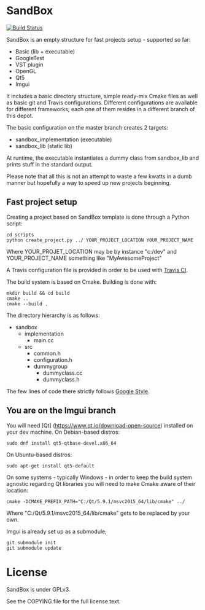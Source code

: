 SandBox
==================================

[![Build Status](https://travis-ci.org/G4m4/sandbox.svg?branch=master)](https://travis-ci.org/G4m4/sandbox)

SandBox is an empty structure for fast projects setup - supported so far:
- Basic (lib + executable)
- GoogleTest
- VST plugin
- OpenGL
- Qt5
- Imgui

It includes a basic directory structure, simple ready-mix Cmake files as well as basic git and Travis configurations.
Different configurations are available for different frameworks; each one of them resides in a different branch of this depot.

The basic configuration on the master branch creates 2 targets:
- sandbox_implementation (executable)
- sandbox_lib (static lib)

At runtime, the executable instantiates a dummy class from sandbox_lib and prints stuff in the standard output.

Please note that all this is not an attempt to waste a few kwatts in a dumb manner but hopefully a way to speed up new projects beginning.

Fast project setup
------------------

Creating a project based on SandBox template is done through a Python script:

    cd scripts
    python create_project.py ../ YOUR_PROJECT_LOCATION YOUR_PROJECT_NAME

Where YOUR_PROJET_LOCATION may be by instance "c:/dev" and YOUR_PROJECT_NAME something like "MyAwesomeProject"

A Travis configuration file is provided in order to be used with [Travis CI](https://travis-ci.org/).

The build system is based on Cmake.
Building is done with:

    mkdir build && cd build
    cmake ..
    cmake --build .

The directory hierarchy is as follows:
- sandbox
  - implementation
    - main.cc
  - src
    - common.h
    - configuration.h
    - dummygroup
      - dummyclass.cc
      - dummyclass.h

The few lines of code there strictly follows [Google Style](http://google-styleguide.googlecode.com/svn/trunk/cppguide.xml).

You are on the Imgui branch
-----

You will need [Qt] (https://www.qt.io/download-open-source) installed on your dev machine.
On Debian-based distros:

    sudo dnf install qt5-qtbase-devel.x86_64

On Ubuntu-based distros:

    sudo apt-get install qt5-default

On some systems - typically Windows - in order to keep the build system agnostic regarding Qt libraries you will need to make Cmake aware of their location:

    cmake -DCMAKE_PREFIX_PATH="C:/Qt/5.9.1/msvc2015_64/lib/cmake" ../

Where "C:/Qt/5.9.1/msvc2015_64/lib/cmake" gets to be replaced by your own.

Imgui is already set up as a submodule;

    git submodule init
    git submodule update

License
==================================
SandBox is under GPLv3.

See the COPYING file for the full license text.
